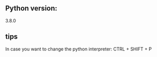 ## Python version:
3.8.0

## tips

In case you want to change the python interpreter: CTRL + SHIFT + P